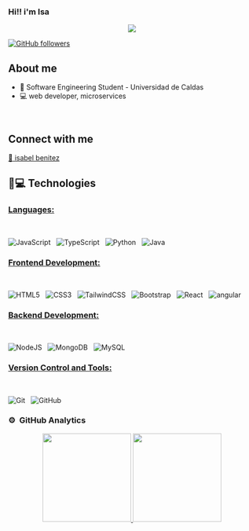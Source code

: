 ### Hi!! i'm Isa 
<div align="center">
    <img  src="https://i.pinimg.com/736x/8f/03/4f/8f034f2925d24a521a6f98afa9cf3aef.jpg">
</div>


[![GitHub followers](https://img.shields.io/github/followers/1luk0?style=social)](https://github.com/1luk0)

## About me
- 📓 Software Engineering Student - Universidad de Caldas 
- 💻 web developer, microservices
<br>

## Connect with me 
<a  href="https://mail.google.com/mail/?view=cm&fs=1&to=isabedu03@gmail.com">📧 isabel benitez  </a>
<br>

## 🚀💻 Technologies 

### <u> Languages: </u>
<br>


![JavaScript](https://img.shields.io/badge/javascript-%23323330.svg?style=for-the-badge&logo=javascript&logoColor=%23F7DF1E)
&nbsp;
![TypeScript](https://img.shields.io/badge/typescript-%23007ACC.svg?style=for-the-badge&logo=typescript&logoColor=white)
&nbsp;
![Python](https://img.shields.io/badge/python-3670A0?style=for-the-badge&logo=python&logoColor=ffdd54)
</span>
&nbsp;
![Java](https://img.shields.io/badge/java-%23ED6B00.svg?style=for-the-badge&logo=openjdk&logoColor=white)
&nbsp;
<br>

### <u> Frontend Development: </u>
<br>

![HTML5](https://img.shields.io/badge/html5-%23E30F26.svg?style=for-the-badge&logo=html5&logoColor=white)
&nbsp;
![CSS3](https://img.shields.io/badge/css3-%231572B6.svg?style=for-the-badge&logo=css3&logoColor=white)
&nbsp;
![TailwindCSS](https://img.shields.io/badge/tailwindcss-%2338B2AC.svg?style=for-the-badge&logo=tailwind-css&logoColor=white)
&nbsp;
![Bootstrap](https://img.shields.io/badge/bootstrap-%238511FA.svg?style=for-the-badge&logo=bootstrap&logoColor=white)
&nbsp;
![React](https://img.shields.io/badge/react-%2320232a.svg?style=for-the-badge&logo=react&logoColor=%2361DAFB)
&nbsp;
![angular](https://img.shields.io/badge/angular-%23E20F30.svg?style=for-the-badge&logo=angular&logoColor=white)
&nbsp;

### <u> Backend Development: </u>
<br>

![NodeJS](https://img.shields.io/badge/node.js-6DA55F?style=for-the-badge&logo=node.js&logoColor=white)
&nbsp;
![MongoDB](https://img.shields.io/badge/MongoDB-%234ea94b.svg?style=for-the-badge&logo=mongodb&logoColor=white)
&nbsp;
![MySQL](https://img.shields.io/badge/mysql-4479A1.svg?style=for-the-badge&logo=mysql&logoColor=white)
&nbsp;
<br>

### <u> Version Control and Tools: </u>
<br>

![Git](https://img.shields.io/badge/git-%23F05033.svg?style=for-the-badge&logo=git&logoColor=white)
&nbsp;
![GitHub](https://img.shields.io/badge/github-%23121011.svg?style=for-the-badge&logo=github&logoColor=white)
&nbsp;
<br>

### ⚙️ &nbsp;GitHub Analytics

<p align="center">
<a href="https://github.com/1luk0">
  <img height="180em" src="https://github-readme-stats-eight-theta.vercel.app/api?username=1luk0&show_icons=true&theme=algolia&include_all_commits=true&count_private=true"/>
  <img height="180em" src="https://github-readme-stats-eight-theta.vercel.app/api/top-langs/?username=1luk0&layout=compact&langs_count=8&theme=algolia"/> 
</a>
</p>

